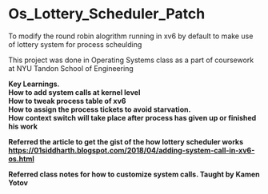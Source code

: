 # Os_Lottery_Scheduler_Patch
 To modify the round robin alogrithm running in xv6 by default to make use of lottery system for process scheulding
 
 This project was  done in Operating Systems class as a part of coursework at NYU Tandon School of Engineering<br>
 
 <b>Key Learnings.<br>
 How to add system calls at kernel level<br>
 How to tweak process table of xv6<br>
 How to assign the process tickets to avoid starvation.<br>
 How context switch will take place after process has given up or finished his work<br>
 
 Referred the article to get the gist of the how lottery scheduler works<br>
 https://01siddharth.blogspot.com/2018/04/adding-system-call-in-xv6-os.html
 
 Referred class notes for how to customize system calls. Taught by Kamen Yotov


